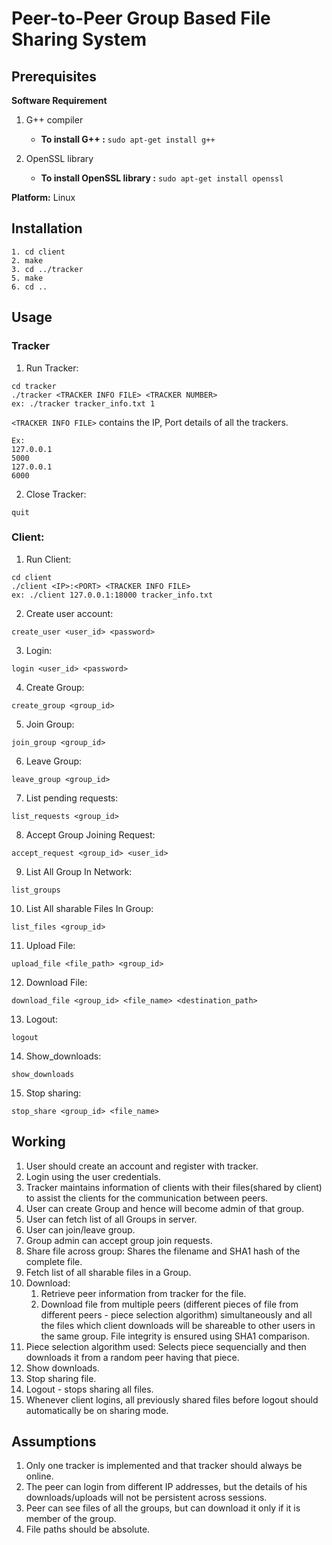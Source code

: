 # Peer-to-Peer Group Based File Sharing System

## Prerequisites

**Software Requirement**

1. G++ compiler
   - **To install G++ :** `sudo apt-get install g++`
2. OpenSSL library

   - **To install OpenSSL library :** `sudo apt-get install openssl`

**Platform:** Linux <br/>

## Installation

```
1. cd client
2. make
3. cd ../tracker
5. make
6. cd ..
```

## Usage

### Tracker

1. Run Tracker:

```
cd tracker
./tracker​ <TRACKER INFO FILE> <TRACKER NUMBER>
ex: ./tracker tracker_info.txt 1
```

`<TRACKER INFO FILE>` contains the IP, Port details of all the trackers.

```
Ex:
127.0.0.1
5000
127.0.0.1
6000
```

2. Close Tracker:

```
quit
```

### Client:

1. Run Client:

```
cd client
./client​ <IP>:<PORT> <TRACKER INFO FILE>
ex: ./client 127.0.0.1:18000 tracker_info.txt
```

2. Create user account:

```
create_user​ <user_id> <password>
```

3. Login:

```
login​ <user_id> <password>
```

4. Create Group:

```
create_group​ <group_id>
```

5. Join Group:

```
join_group​ <group_id>
```

6. Leave Group:

```
leave_group​ <group_id>
```

7. List pending requests:

```
list_requests ​<group_id>
```

8. Accept Group Joining Request:

```
accept_request​ <group_id> <user_id>
```

9. List All Group In Network:

```
list_groups
```

10. List All sharable Files In Group:

```
list_files​ <group_id>
```

11. Upload File:

```
​upload_file​ <file_path> <group_id​>
```

12. Download File:​

```
download_file​ <group_id> <file_name> <destination_path>
```

13. Logout:​

```
logout
```

14. Show_downloads: ​

```
show_downloads
```

15. Stop sharing: ​

```
stop_share ​<group_id> <file_name>
```

## Working

1. User should create an account and register with tracker.
2. Login using the user credentials.
3. Tracker maintains information of clients with their files(shared by client) to assist the clients for the communication between peers.
4. User can create Group and hence will become admin of that group.
5. User can fetch list of all Groups in server.
6. User can join/leave group.
7. Group admin can accept group join requests.
8. Share file across group: Shares the filename and SHA1 hash of the complete file.
9. Fetch list of all sharable files in a Group.
10. Download:
    1. Retrieve peer information from tracker for the file.
    2. Download file from multiple peers (different pieces of file from different peers - ​piece selection algorithm​) simultaneously and all the files which client downloads will be shareable to other users in the same group. File integrity is ensured using SHA1 comparison.
11. Piece selection algorithm used: Selects piece sequencially and then downloads it from a random peer having that piece.
12. Show downloads.
13. Stop sharing file.
14. Logout - stops sharing all files.
15. Whenever client logins, all previously shared files before logout should automatically be on sharing mode.

## Assumptions

1. Only one tracker is implemented and that tracker should always be online.
2. The peer can login from different IP addresses, but the details of his downloads/uploads will not be persistent across sessions.
3. Peer can see files of all the groups, but can download it only if it is member of the group.
4. File paths should be absolute.